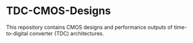 # TDC-CMOS-Designs
This repository contains CMOS designs and performance outputs of time-to-digital converter (TDC) architectures.
